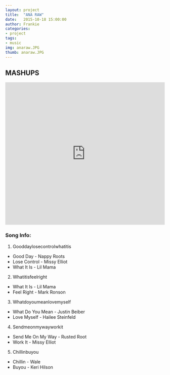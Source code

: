 ```yaml
---
layout: project
title:  "ANA RAW"
date:   2015-10-18 15:00:00
author: Frankie
categories:
- project
tags:
- music
img: anaraw.JPG
thumb: anaraw.JPG
---
```

## MASHUPS
<iframe width="100%" height="450" scrolling="no" frameborder="no" src="https://w.soundcloud.com/player/?url=https%3A//api.soundcloud.com/playlists/156469094&amp;auto_play=false&amp;hide_related=false&amp;show_comments=true&amp;show_user=true&amp;show_reposts=false&amp;visual=true"></iframe>

### Song Info:
1. Gooddaylosecontrolwhatitis
  * Good Day - Nappy Roots
  * Lose Control - Missy Elliot
  * What It Is - Lil Mama
2. Whatitisfeelright
  * What It Is - Lil Mama
  * Feel Right - Mark Ronson
3. Whatdoyoumeanlovemyself
  * What Do You Mean - Justin Beiber
  * Love Myself - Hailee Steinfeld
4. Sendmeonmywayworkit
  * Send Me On My Way - Rusted Root
  * Work It - Missy Elliot
5. Chillinbuyou
  * Chillin - Wale
  * Buyou - Keri Hilson